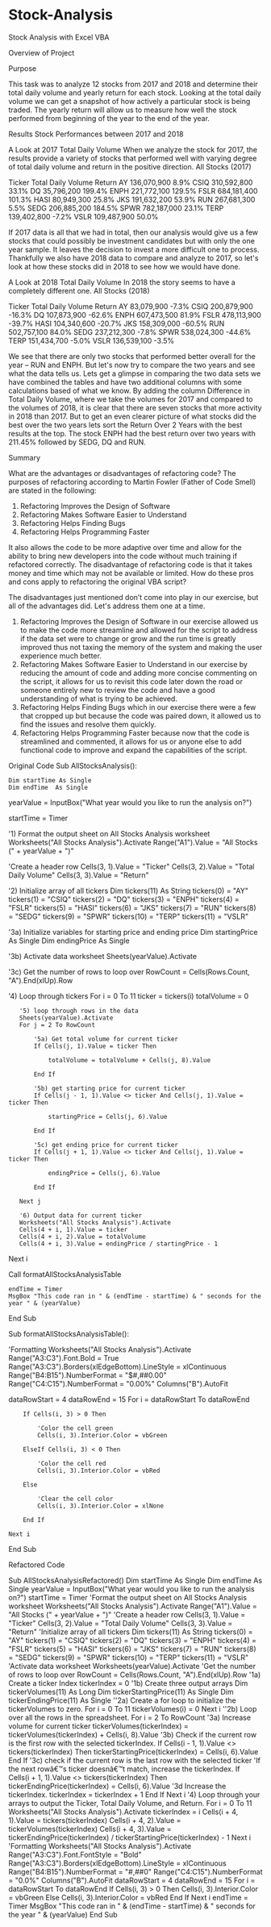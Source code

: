 # Stock-Analysis

Stock Analysis with Excel VBA

Overview of Project

Purpose

This task was to analyze 12 stocks from 2017 and 2018 and determine their total daily volume and yearly return for each stock. Looking at the total daily volume we can get a snapshot of how actively a particular stock is being traded. The yearly return will allow us to measure how well the stock performed from beginning of the year to the end of the year.

Results
Stock Performances between 2017 and 2018

A Look at 2017 Total Daily Volume
When we analyze the stock for 2017, the results provide a variety of stocks that performed well with varying degree of total daily volume and return in the positive direction.
All Stocks (2017)		
		
Ticker	Total Daily Volume	Return
AY	136,070,900	8.9%
CSIQ	310,592,800	33.1%
DQ	35,796,200	199.4%
ENPH	221,772,100	129.5%
FSLR	684,181,400	101.3%
HASI	80,949,300	25.8%
JKS	191,632,200	53.9%
RUN	267,681,300	5.5%
SEDG	206,885,200	184.5%
SPWR	782,187,000	23.1%
TERP	139,402,800	-7.2%
VSLR	109,487,900	50.0%

If 2017 data is all that we had in total, then our analysis would give us a few stocks that could possibly be investment candidates but with only the one year sample. It leaves the decision to invest a more difficult one to process. Thankfully we also have 2018 data to compare and analyze to 2017, so let's look at how these stocks did in 2018 to see how we would have done.

A Look at 2018 Total Daily Volume
In 2018 the story  seems to have a completely different one.
All Stocks (2018)		
		
Ticker	Total Daily Volume	Return
AY	83,079,900	-7.3%
CSIQ	200,879,900	-16.3%
DQ	107,873,900	-62.6%
ENPH	607,473,500	81.9%
FSLR	478,113,900	-39.7%
HASI	104,340,600	-20.7%
JKS	158,309,000	-60.5%
RUN	502,757,100	84.0%
SEDG	237,212,300	-7.8%
SPWR	538,024,300	-44.6%
TERP	151,434,700	-5.0%
VSLR	136,539,100	-3.5%

We see that there are only two stocks that performed better overall for the year – RUN and ENPH. But let's now try to compare the two years and see what the data tells us.
Lets get a glimpse in comparing the two data sets we have combined the tables and have two additional columns with some calculations based of what we know. By adding the column Difference in Total Daily Volume, where we take the volumes for 2017 and compared to the volumes of 2018, it is clear that there are seven stocks that more activity in 2018 than 2017. But to get an even clearer picture of what stocks did the best over the two years lets sort the Return Over 2 Years with the best results at the top. The stock ENPH had the best return over two years with 211.45% followed by SEDG, DQ and RUN.

Summary

What are the advantages or disadvantages of refactoring code?
The purposes of refactoring according to Martin Fowler (Father of Code Smell) are stated in the following:
1.	Refactoring Improves the Design of Software
2.	Refactoring Makes Software Easier to Understand
3.	Refactoring Helps Finding Bugs
4.	Refactoring Helps Programming Faster

It also allows the code to be more adaptive over time and allow for the ability to bring new developers into the code without much training if refactored correctly.
The disadvantage of refactoring code is that it takes money and time which may not be available or limited.
How do these pros and cons apply to refactoring the original VBA script?

The disadvantages just mentioned don’t come into play in our exercise, but all of the advantages did. Let's address them one at a time.
1.	Refactoring Improves the Design of Software in our exercise allowed us to make the code more streamline and allowed for the script to address if the data set were to change or grow and the run time is greatly improved thus not taxing the memory of the system and making the user experience much better.
2.	Refactoring Makes Software Easier to Understand in our exercise by reducing the amount of code and adding more concise commenting on the script, it allows for us to revisit this code later down the road or someone entirely new to review the code and have a good understanding of what is trying to be achieved.
3.	Refactoring Helps Finding Bugs which in our exercise there were a few that cropped up but because the code was paired down, it allowed us to find the issues and resolve them quickly.
4.	Refactoring Helps Programming Faster because now that the code is streamlined and commented, it allows for us or anyone else to add functional code to improve and expand the capabilities of the script.

Original Code
Sub AllStocksAnalysis():

    Dim startTime As Single
    Dim endTime  As Single

yearValue = InputBox("What year would you like to run the analysis on?")

startTime = Timer

 '1) Format the output sheet on All Stocks Analysis worksheet
   Worksheets("All Stocks Analysis").Activate
   Range("A1").Value = "All Stocks (" + yearValue + ")"
   
   'Create a header row
   Cells(3, 1).Value = "Ticker"
   Cells(3, 2).Value = "Total Daily Volume"
   Cells(3, 3).Value = "Return"

   '2) Initialize array of all tickers
   Dim tickers(11) As String
   tickers(0) = "AY"
   tickers(1) = "CSIQ"
   tickers(2) = "DQ"
   tickers(3) = "ENPH"
   tickers(4) = "FSLR"
   tickers(5) = "HASI"
   tickers(6) = "JKS"
   tickers(7) = "RUN"
   tickers(8) = "SEDG"
   tickers(9) = "SPWR"
   tickers(10) = "TERP"
   tickers(11) = "VSLR"
   
   '3a) Initialize variables for starting price and ending price
   Dim startingPrice As Single
   Dim endingPrice As Single
   
   '3b) Activate data worksheet
   Sheets(yearValue).Activate
   
   '3c) Get the number of rows to loop over
   RowCount = Cells(Rows.Count, "A").End(xlUp).Row

   '4) Loop through tickers
   For i = 0 To 11
       ticker = tickers(i)
       totalVolume = 0
       
       '5) loop through rows in the data
       Sheets(yearValue).Activate
       For j = 2 To RowCount
       
           '5a) Get total volume for current ticker
           If Cells(j, 1).Value = ticker Then

               totalVolume = totalVolume + Cells(j, 8).Value

           End If
           
           '5b) get starting price for current ticker
           If Cells(j - 1, 1).Value <> ticker And Cells(j, 1).Value = ticker Then

               startingPrice = Cells(j, 6).Value

           End If

           '5c) get ending price for current ticker
           If Cells(j + 1, 1).Value <> ticker And Cells(j, 1).Value = ticker Then

               endingPrice = Cells(j, 6).Value

           End If
           
       Next j
       
       '6) Output data for current ticker
       Worksheets("All Stocks Analysis").Activate
       Cells(4 + i, 1).Value = ticker
       Cells(4 + i, 2).Value = totalVolume
       Cells(4 + i, 3).Value = endingPrice / startingPrice - 1

   Next i

  Call formatAllStocksAnalysisTable
  
    endTime = Timer
    MsgBox "This code ran in " & (endTime - startTime) & " seconds for the year " & (yearValue)

End Sub


Sub formatAllStocksAnalysisTable():

'Formatting
    Worksheets("All Stocks Analysis").Activate
    Range("A3:C3").Font.Bold = True
    Range("A3:C3").Borders(xlEdgeBottom).LineStyle = xlContinuous
    Range("B4:B15").NumberFormat = "$#,##0.00"
   Range("C4:C15").NumberFormat = "0.00%"
   Columns("B").AutoFit
   
   dataRowStart = 4
    dataRowEnd = 15
    For i = dataRowStart To dataRowEnd

        If Cells(i, 3) > 0 Then

            'Color the cell green
            Cells(i, 3).Interior.Color = vbGreen

        ElseIf Cells(i, 3) < 0 Then

            'Color the cell red
            Cells(i, 3).Interior.Color = vbRed

        Else

            'Clear the cell color
            Cells(i, 3).Interior.Color = xlNone

        End If

    Next i
    
    
End Sub

Refactored Code

Sub AllStocksAnalysisRefactored()
    Dim startTime As Single
    Dim endTime  As Single
    yearValue = InputBox("What year would you like to run the analysis on?")
    startTime = Timer
    'Format the output sheet on All Stocks Analysis worksheet
    Worksheets("All Stocks Analysis").Activate
    Range("A1").Value = "All Stocks (" + yearValue + ")"
    'Create a header row
    Cells(3, 1).Value = "Ticker"
    Cells(3, 2).Value = "Total Daily Volume"
    Cells(3, 3).Value = "Return"
    'Initialize array of all tickers
    Dim tickers(11) As String
    tickers(0) = "AY"
    tickers(1) = "CSIQ"
    tickers(2) = "DQ"
    tickers(3) = "ENPH"
    tickers(4) = "FSLR"
    tickers(5) = "HASI"
    tickers(6) = "JKS"
    tickers(7) = "RUN"
    tickers(8) = "SEDG"
    tickers(9) = "SPWR"
    tickers(10) = "TERP"
    tickers(11) = "VSLR"
    'Activate data worksheet
    Worksheets(yearValue).Activate
    'Get the number of rows to loop over
    RowCount = Cells(Rows.Count, "A").End(xlUp).Row
    '1a) Create a ticker Index
    tickerIndex = 0
    '1b) Create three output arrays
    Dim tickerVolumes(11) As Long
    Dim tickerStartingPrice(11) As Single
    Dim tickerEndingPrice(11) As Single
    ''2a) Create a for loop to initialize the tickerVolumes to zero.
    For i = 0 To 11
        tickerVolumes(i) = 0
    Next i
    ''2b) Loop over all the rows in the spreadsheet.
    For i = 2 To RowCount
        '3a) Increase volume for current ticker
        tickerVolumes(tickerIndex) = tickerVolumes(tickerIndex) + Cells(i, 8).Value
        '3b) Check if the current row is the first row with the selected tickerIndex.
        If Cells(i - 1, 1).Value <> tickers(tickerIndex) Then
            tickerStartingPrice(tickerIndex) = Cells(i, 6).Value
        End If
        '3c) check if the current row is the last row with the selected ticker
         'If the next rowâ€™s ticker doesnâ€™t match, increase the tickerIndex.
        If Cells(i + 1, 1).Value <> tickers(tickerIndex) Then
            tickerEndingPrice(tickerIndex) = Cells(i, 6).Value
            '3d Increase the tickerIndex.
            tickerIndex = tickerIndex + 1
        End If
    Next i
    '4) Loop through your arrays to output the Ticker, Total Daily Volume, and Return.
    For i = 0 To 11
        Worksheets("All Stocks Analysis").Activate
        tickerIndex = i
        Cells(i + 4, 1).Value = tickers(tickerIndex)
        Cells(i + 4, 2).Value = tickerVolumes(tickerIndex)
        Cells(i + 4, 3).Value = tickerEndingPrice(tickerIndex) / tickerStartingPrice(tickerIndex) - 1
    Next i
    'Formatting
    Worksheets("All Stocks Analysis").Activate
    Range("A3:C3").Font.FontStyle = "Bold"
    Range("A3:C3").Borders(xlEdgeBottom).LineStyle = xlContinuous
    Range("B4:B15").NumberFormat = "#,##0"
    Range("C4:C15").NumberFormat = "0.0%"
    Columns("B").AutoFit
    dataRowStart = 4
    dataRowEnd = 15
    For i = dataRowStart To dataRowEnd
        If Cells(i, 3) > 0 Then
            Cells(i, 3).Interior.Color = vbGreen
        Else
            Cells(i, 3).Interior.Color = vbRed
        End If
    Next i
    endTime = Timer
    MsgBox "This code ran in " & (endTime - startTime) & " seconds for the year " & (yearValue)
End Sub

